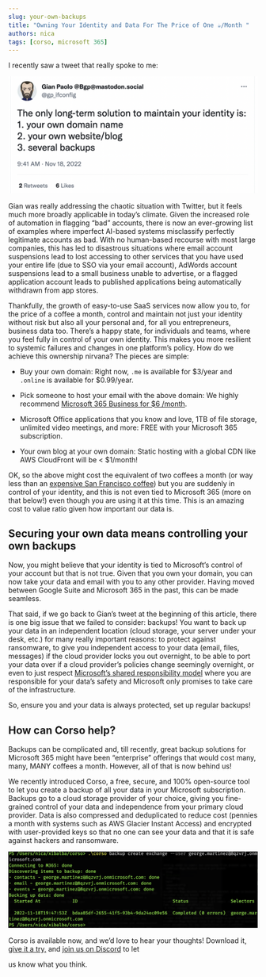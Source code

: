 ```yaml
---
slug: your-own-backups
title: "Owning Your Identity and Data For The Price of One ☕️/Month "
authors: nica
tags: [corso, microsoft 365]
---
```



I recently saw a tweet that really spoke to me:

![Gian Paolo tweet stating The only long-term solution to maintain your identity is: 1. your own domain name 2. your own website/blog 3. several backups](../static/img/blog/gian_tweet_backups.png)

Gian was really addressing the chaotic situation with Twitter, but it feels much more broadly applicable in today’s climate.
Given the increased role of automation in flagging “bad” accounts,
 there is now an ever-growing list of examples where imperfect AI-based systems misclassify perfectly legitimate accounts
 as bad. With no human-based recourse with most large companies, this has led to disastrous situations where
 email account suspensions lead to lost accessing to other services that you have used your entire life
 (due to SSO via your email account), AdWords account suspensions lead to a small business unable to advertise, or a
 flagged application account leads to published applications being automatically withdrawn from app stores.

 <!-- truncate -->


Thankfully, the growth of easy-to-use SaaS services now allow you to, for the price of a coffee a month,
control and maintain not just your identity without risk but also all your personal and,
for all you entrepreneurs, business data too. There’s a happy state, for individuals and teams, where you feel fully in
control of your own identity. This makes you more resilient to systemic failures and changes in one platform’s policy.
How do we achieve this ownership nirvana? The pieces are simple:

* Buy your own domain: Right now, `.me` is available for $3/year and `.online` is available for $0.99/year.

* Pick someone to host your email with the above domain: We highly recommend [Microsoft 365 Business for $6 /month](https://www.microsoft.com/en-us/microsoft-365/business).

* Microsoft Office applications that you know and love, 1TB of file storage, unlimited video meetings,
and more: FREE with your Microsoft 365 subscription.

* Your own blog at your own domain: Static hosting with a global CDN like AWS CloudFront will be < $1/month!

OK, so the above might cost the equivalent of two coffees a month (or way less than an
[expensive San Francisco coffee](https://www.nbcbayarea.com/news/local/world-most-expensive-coffee-elida-geisha-natural-klatch-san-francisco/190823/))
but you are suddenly in control of your identity, and this is not even tied to Microsoft 365 (more on that below!) even
though you are using it at this time. This is an amazing cost to value ratio given how important our data is.

## Securing your own data means controlling your own backups

Now, you might believe that your identity is tied to Microsoft’s control of your account but that is not true.
Given that you own your domain, you can now take your data and email with you to any other provider.
Having moved between Google Suite and Microsoft 365 in the past, this can be made seamless.

That said, if we go back to Gian’s tweet at the beginning of this article,
there is one big issue that we failed to consider: backups! You want to back up your data in an independent location
(cloud storage, your server under your desk, etc.) for many really important reasons: to protect against ransomware,
to give you independent access to your data (email, files, messages) if the cloud provider locks you out overnight,
to be able to port your data over if a cloud provider’s
policies change seemingly overnight, or even to just respect
[Microsoft’s shared responsibility model](https://learn.microsoft.com/en-us/azure/security/fundamentals/shared-responsibility)
where you are responsible for your data’s safety and Microsoft only promises to take care of the infrastructure.

So, ensure you and your data is always protected, set up regular backups!

## How can Corso help?

Backups can be complicated and, till recently, great backup solutions for Microsoft 365 might have been “enterprise”
offerings that would cost many, many, MANY coffees a month. However, all of that is now behind us!

We recently introduced Corso, a free, secure, and 100% open-source tool to let you create a backup of all your data in
your Microsoft subscription. Backups go to a cloud storage provider of your choice, giving you fine-grained control of
your data and independence from your primary cloud provider. Data is also compressed and deduplicated to reduce cost
(pennies a month with systems such as AWS Glacier Instant Access) and encrypted with user-provided keys so that no one
can see your data and that it is safe against hackers and ransomware.

![corso Screenshot](../static/img/blog/corso_backup.png)


Corso is available now, and we’d love to hear your thoughts!
Download it, [give it a try,](https://corsobackup.io/docs/intro/) and
[join us on Discord](https://discord.gg/63DTTSnuhT) to let

us know what you think.
